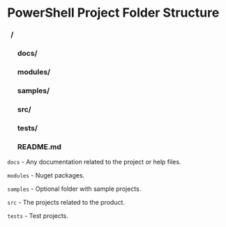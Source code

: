 # PowerShell Project Folder Structure
### &nbsp; /
### &nbsp; &nbsp; &nbsp; docs/
### &nbsp; &nbsp; &nbsp; modules/
### &nbsp; &nbsp; &nbsp; samples/
### &nbsp; &nbsp; &nbsp; src/
### &nbsp; &nbsp; &nbsp; tests/
### &nbsp; &nbsp; &nbsp; README.md

`docs` - Any documentation related to the project or help files.  

`modules` - Nuget packages.  

`samples` - Optional folder with sample projects.  

`src` - The projects related to the product.  

`tests` - Test projects.